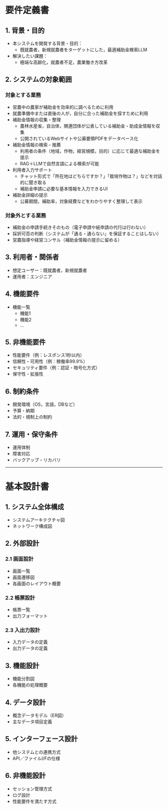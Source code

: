 # 要件定義書

## 1. 背景・目的
- 本システムを開発する背景・目的：
  - 既就農者，新規就農者をターゲットにした，最適補助金検索LLM
- 解決したい課題：
  - 極端な高齢化，就農者不足，農業働き方改革

## 2. システムの対象範囲

### 対象とする業務
  - 営農中の農家が補助金を効率的に調べるために利用
  - 就農準備中または直後の人が，自分に合った補助金を探すために利用
  - 補助金情報の収集・整理
	- 農林水産省，自治体，関連団体が公表している補助金・助成金情報を収集
	- 公開されているWebサイトや公募要領PDFをデータベース化
  - 補助金情報の検索・推薦
	- 利用者の条件（地域，作物，経営規模，目的）に応じて最適な補助金を提示
	- RAG＋LLMで自然言語による検索が可能
  - 利用者入力サポート
	- チャット形式で「所在地はどちらですか？」「栽培作物は？」などを対話的に聞き取る
	- 補助金申請に必要な基本情報を入力できるUI
  - 補助金詳細の提示
	- 公募期間，補助率，対象経費などをわかりやすく整理して表示
  
### 対象外とする業務
- 補助金の申請手続きそのもの（電子申請や紙申請の代行は行わない）
- 採択可否の判断（システムが「通る・通らない」を保証することはしない）
- 営農指導や経営コンサル（補助金情報の提示に留める）

## 3. 利用者・関係者
- 想定ユーザー：既就農者，新規就農者
- 運用者：エンジニア

## 4. 機能要件
- 機能一覧
  - 機能1
  - 機能2
  - …

## 5. 非機能要件
- 性能要件（例：レスポンス1秒以内）
- 信頼性・可用性（例：稼働率99.9%）
- セキュリティ要件（例：認証・暗号化方式）
- 保守性・拡張性

## 6. 制約条件
- 開発環境（OS，言語，DBなど）
- 予算・納期
- 法的・規制上の制約

## 7. 運用・保守条件
- 運用体制
- 障害対応
- バックアップ・リカバリ

---

# 基本設計書

## 1. システム全体構成
- システムアーキテクチャ図
- ネットワーク構成図

## 2. 外部設計
### 2.1 画面設計
- 画面一覧
- 画面遷移図
- 各画面のレイアウト概要

### 2.2 帳票設計
- 帳票一覧
- 出力フォーマット

### 2.3 入出力設計
- 入力データの定義
- 出力データの定義

## 3. 機能設計
- 機能分割図
- 各機能の処理概要

## 4. データ設計
- 概念データモデル（ER図）
- 主なデータ項目定義

## 5. インターフェース設計
- 他システムとの連携方式
- API／ファイルI/Fの仕様

## 6. 非機能設計
- セッション管理方式
- ログ設計
- 性能要件を満たす方式

